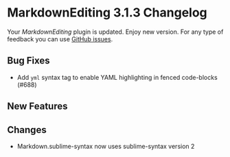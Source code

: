 # MarkdownEditing 3.1.3 Changelog

Your _MarkdownEditing_ plugin is updated. Enjoy new version. For any type of
feedback you can use [GitHub issues][issues].

## Bug Fixes

* Add `yml` syntax tag to enable YAML highlighting in fenced code-blocks (#688)

## New Features

## Changes

* Markdown.sublime-syntax now uses sublime-syntax version 2

[issues]: https://github.com/SublimeText-Markdown/MarkdownEditing/issues
